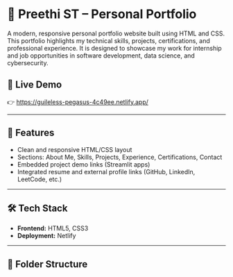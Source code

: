 # 💼 Preethi ST – Personal Portfolio

A modern, responsive personal portfolio website built using HTML and CSS. This portfolio highlights my technical skills, projects, certifications, and professional experience. It is designed to showcase my work for internship and job opportunities in software development, data science, and cybersecurity.

## 🔗 Live Demo
👉 https://guileless-pegasus-4c49ee.netlify.app/

---

## 📌 Features

- Clean and responsive HTML/CSS layout
- Sections: About Me, Skills, Projects, Experience, Certifications, Contact
- Embedded project demo links (Streamlit apps)
- Integrated resume and external profile links (GitHub, LinkedIn, LeetCode, etc.)

---

## 🛠 Tech Stack

- **Frontend:** HTML5, CSS3
- **Deployment:** Netlify

---

## 📂 Folder Structure

